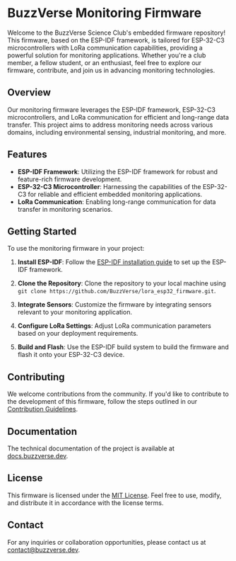 # BuzzVerse Monitoring Firmware

Welcome to the BuzzVerse Science Club's embedded firmware repository! This firmware, based on the ESP-IDF framework, is tailored for ESP-32-C3 microcontrollers with LoRa communication capabilities, providing a powerful solution for monitoring applications. Whether you're a club member, a fellow student, or an enthusiast, feel free to explore our firmware, contribute, and join us in advancing monitoring technologies.

## Overview

Our monitoring firmware leverages the ESP-IDF framework, ESP-32-C3 microcontrollers, and LoRa communication for efficient and long-range data transfer. This project aims to address monitoring needs across various domains, including environmental sensing, industrial monitoring, and more.

## Features

- **ESP-IDF Framework**: Utilizing the ESP-IDF framework for robust and feature-rich firmware development.
- **ESP-32-C3 Microcontroller**: Harnessing the capabilities of the ESP-32-C3 for reliable and efficient embedded monitoring applications.
- **LoRa Communication**: Enabling long-range communication for data transfer in monitoring scenarios.

## Getting Started

To use the monitoring firmware in your project:

1. **Install ESP-IDF**: Follow the [ESP-IDF installation guide](https://docs.espressif.com/projects/esp-idf/en/latest/esp32/get-started/index.html) to set up the ESP-IDF framework.

2. **Clone the Repository**: Clone the repository to your local machine using <br> `git clone https://github.com/BuzzVerse/lora_esp32_firmware.git`.

3. **Integrate Sensors**: Customize the firmware by integrating sensors relevant to your monitoring application.

4. **Configure LoRa Settings**: Adjust LoRa communication parameters based on your deployment requirements.

5. **Build and Flash**: Use the ESP-IDF build system to build the firmware and flash it onto your ESP-32-C3 device.

## Contributing

We welcome contributions from the community. If you'd like to contribute to the development of this firmware, follow the steps outlined in our [Contribution Guidelines](CONTRIBUTING.md).

## Documentation

The technical documentation of the project is available at [docs.buzzverse.dev](https://docs.buzzverse.dev).

## License

This firmware is licensed under the [MIT License](LICENSE). Feel free to use, modify, and distribute it in accordance with the license terms.

## Contact

For any inquiries or collaboration opportunities, please contact us at [contact@buzzverse.dev](mailto:contact@buzzverse.dev).
